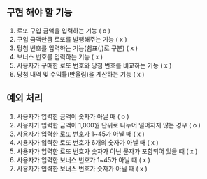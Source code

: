 ## 구현 해야 할 기능
1. 로또 구입 금액을 입력하는 기능 ( o )
2. 구입 금액만큼 로또를 발행해주는 기능 ( x )
3. 당첨 번호를 입력하는 기능(쉼표(,)로 구분) ( x )
4. 보너스 번호를 입력하는 기능 ( x )
5. 사용자가 구매한 로또 번호와 당첨 번호를 비교하는 기능 ( x )
6. 당첨 내역 및 수익률(반올림)을 계산하는 기능 ( x )

## 예외 처리
1. 사용자가 입력한 금액이 숫자가 아닐 때 ( o )
2. 사용자가 입력한 금액이 1,000원 단위로 나누어 떨어지지 않는 경우 ( o )
3. 사용자가 입력한 로또 번호가 1~45가 아닐 때 ( x )
4. 시용자가 입력한 로또 번호가 6개의 숫자가 아닐 때 ( x )
5. 사용자가 입력한 로또 번호가 숫자가 아닌 문자가 포함되어 있을 때 ( x )
6. 사용자가 입력한 보너스 번호가 1~45가 아닐 때 ( x )
7. 사용자가 입력한 보너스 번호가 숫자가 아닐 때 ( x )